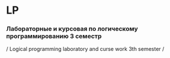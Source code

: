 # LP
### Лабораторные и курсовая по логическому программированию 3 семестр

/ Logical programming laboratory and curse work 3th semester /
